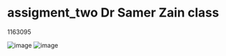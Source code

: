 # assigment_two Dr Samer Zain class
1163095

![image](https://user-images.githubusercontent.com/51300188/116427696-1a9b1b00-a7f9-11eb-9ea2-da37e354c603.png)
![image](https://user-images.githubusercontent.com/51300188/116427719-1ec73880-a7f9-11eb-839a-af5d77fc04e2.png)

